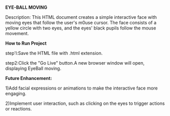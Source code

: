 **EYE-BALL MOVING**

Description: This HTML document creates a simple interactive face with moving eyes that follow the user's m0use
cursor. The face consists of a yellow circle with two eyes, and the eyes' black pupils follow the mouse movement.

**How to Run Project**

step'l:Save the HTML file with .html extension.

step2:Click the "Go Live" button.A new browser window will open, displaying EyeBall moving.

**Future Enhancement:**

1)Add facial expressions or animations to make the interactive face more engaging.

2)Implement user interaction, such as clicking on the eyes to trigger actions or reactions.
